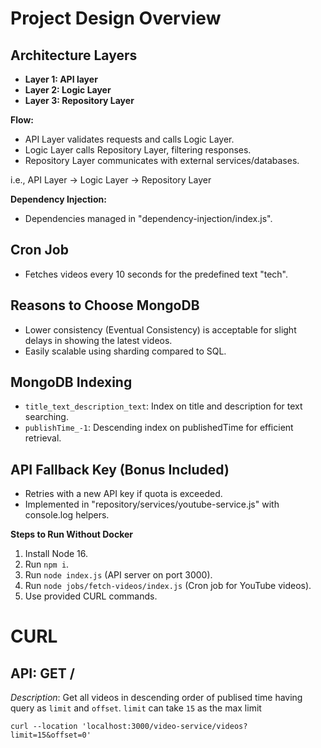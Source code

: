 # Project Design Overview

## Architecture Layers

- **Layer 1: API layer**
- **Layer 2: Logic Layer**
- **Layer 3: Repository Layer**

**Flow:**
- API Layer validates requests and calls Logic Layer.
- Logic Layer calls Repository Layer, filtering responses.
- Repository Layer communicates with external services/databases.

i.e., API Layer -> Logic Layer -> Repository Layer

**Dependency Injection:**
- Dependencies managed in "dependency-injection/index.js".

## Cron Job

- Fetches videos every 10 seconds for the predefined text "tech".

## Reasons to Choose MongoDB

- Lower consistency (Eventual Consistency) is acceptable for slight delays in showing the latest videos.
- Easily scalable using sharding compared to SQL.

## MongoDB Indexing

- `title_text_description_text`: Index on title and description for text searching.
- `publishTime_-1`: Descending index on publishedTime for efficient retrieval.

## API Fallback Key (Bonus Included)

- Retries with a new API key if quota is exceeded.
- Implemented in "repository/services/youtube-service.js" with console.log helpers.

**Steps to Run Without Docker**

1. Install Node 16.
2. Run `npm i`.
3. Run `node index.js` (API server on port 3000).
4. Run `node jobs/fetch-videos/index.js` (Cron job for YouTube videos).
5. Use provided CURL commands.

# CURL

## API: GET /
*Description*: Get all videos in descending order of publised time having query as `limit` and `offset`. `limit` can take `15` as the max limit

```
curl --location 'localhost:3000/video-service/videos?limit=15&offset=0'
```


